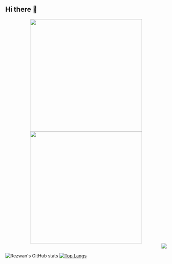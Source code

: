 ## Hi there 👋

<div align="center">
  <a href="https://git.io/streak-stats#gh-light-mode-only">
    <img src="http://github-readme-streak-stats.herokuapp.com?user=rezwanhossen&theme=graywhite#gh-light-mode-only" width="350" />
  </a>
  <a href="https://git.io/streak-stats#gh-dark-mode-only">
    <img src="http://github-readme-streak-stats.herokuapp.com?user=rezwanhossen&theme=dark#gh-dark-mode-only" width="350" />
  </a>
</div>

<div align="end">
  <a href="https://github.com/anuraghazra/github-readme-stats">
    <img align="center" src="https://github-readme-stats.vercel.app/api/top-langs/?username=rezwanhossen&layout=compact&theme=buefy&hide_border=true" />
  </a>
</div>

![Rezwan's GitHub stats](https://github-readme-stats.vercel.app/api?username=rezwanhossen&show_icons=true&theme=radical) 
[![Top Langs](https://github-readme-stats.vercel.app/api/top-langs/?username=rezwanhossen&layout=donut)](https://github.com/anuraghazra/github-readme-stats)




<!--
**rezwanhossen/rezwanhossen** is a ✨ _special_ ✨ repository because its `README.md` (this file) appears on your GitHub profile.

Here are some ideas to get you started:

- 🔭 I’m currently working on ...
- 🌱 I’m currently learning ...
- 👯 I’m looking to collaborate on ...
- 🤔 I’m looking for help with ...
- 💬 Ask me about ...
- 📫 How to reach me: ...
- 😄 Pronouns: ...
- ⚡ Fun fact: ...
-->
